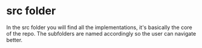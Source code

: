 # src folder

In the src folder you will find all the implementations, it's basically the core of the repo. The subfolders are named accordingly
so the user can navigate better.
